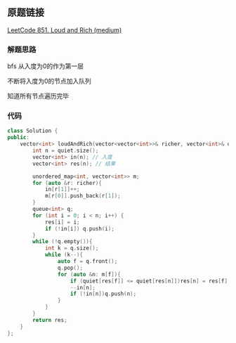 ## 原题链接

[LeetCode 851. Loud and Rich (medium)](https://leetcode-cn.com/problems/loud-and-rich/)

### 解题思路

bfs 从入度为0的作为第一层

不断将入度为0的节点加入队列

知道所有节点遍历完毕

### 代码

```cpp
class Solution {
public:
    vector<int> loudAndRich(vector<vector<int>>& richer, vector<int>& quiet) {
        int n = quiet.size();
        vector<int> in(n); // 入度
        vector<int> res(n); // 结果

        unordered_map<int, vector<int>> m;
        for (auto &r: richer){
            in[r[1]]++;
            m[r[0]].push_back(r[1]);
        }
        queue<int> q;
        for (int i = 0; i < n; i++) {
            res[i] = i;
            if (!in[i]) q.push(i);
        }
        while (!q.empty()){
            int k = q.size();
            while (k--){
                auto f = q.front();
                q.pop();
                for (auto &n: m[f]){
                    if (quiet[res[f]] <= quiet[res[n]])res[n] = res[f];
                    --in[n];
                    if (!in[n])q.push(n);
                }
            }
        }
        return res;
    }
};
```
